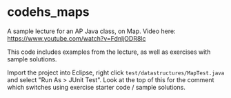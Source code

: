 codehs_maps
===========

A sample lecture for an AP Java class, on Map. Video here: https://www.youtube.com/watch?v=FdnljODR8lc

This code includes examples from the lecture, as well as exercises with sample solutions.

Import the project into Eclipse, right click `test/datastructures/MapTest.java` and select "Run As > JUnit Test".
Look at the top of this for the comment which switches using exercise starter code / sample solutions.

